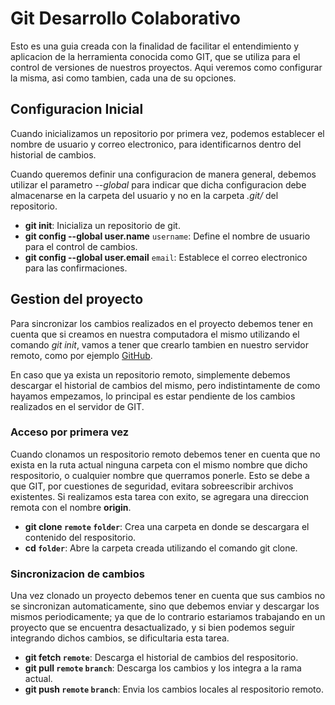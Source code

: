 # Git Desarrollo Colaborativo

Esto es una guia creada con la finalidad de facilitar el entendimiento y aplicacion de la herramienta conocida como GIT, que se utiliza para el control de versiones de nuestros proyectos. Aqui veremos como configurar la misma, asi como tambien, cada una de su opciones.

## Configuracion Inicial

Cuando inicializamos un repositorio por primera vez, podemos establecer el nombre de usuario y correo electronico, para identificarnos dentro del historial de cambios.

Cuando queremos definir una configuracion de manera general, debemos utilizar el parametro *--global* para indicar que dicha configuracion debe almacenarse en la carpeta del usuario y no en la carpeta *.git/* del repositorio.

* **git init**: Inicializa un repositorio de git.
* **git config --global user.name** `username`: Define el nombre de usuario para el control de cambios.
* **git config --global user.email** `email`: Establece el correo electronico para las confirmaciones.

## Gestion del proyecto

Para sincronizar los cambios realizados en el proyecto debemos tener en cuenta que si creamos en nuestra computadora el mismo utilizando el comando *git init*, vamos a tener que crearlo tambien en nuestro servidor remoto, como por ejemplo [GitHub](https://github.com).

En caso que ya exista un repositorio remoto, simplemente debemos descargar el historial de cambios del mismo, pero indistintamente de como hayamos empezamos, lo principal es estar pendiente de los cambios realizados en el servidor de GIT.

### Acceso por primera vez

Cuando clonamos un respositorio remoto debemos tener en cuenta que no exista en la ruta actual ninguna carpeta con el mismo nombre que dicho respositorio, o cualquier nombre que querramos ponerle. Esto se debe a que GIT, por cuestiones de seguridad, evitara sobreescribir archivos existentes. Si realizamos esta tarea con exito, se agregara una direccion remota con el nombre **origin**.

* **git clone `remote` `folder`**: Crea una carpeta en donde se descargara el contenido del respositorio.
* **cd `folder`**: Abre la carpeta creada utilizando el comando git clone.

### Sincronizacion de cambios

Una vez clonado un proyecto debemos tener en cuenta que sus cambios no se sincronizan automaticamente, sino que debemos enviar y descargar los mismos periodicamente; ya que de lo contrario estariamos trabajando en un proyecto que se encuentra desactualizado, y si bien podemos seguir integrando dichos cambios, se dificultaria esta tarea.

* **git fetch `remote`**: Descarga el historial de cambios del respositorio.
* **git pull `remote` `branch`**: Descarga los cambios y los integra a la rama actual.
* **git push `remote` `branch`**: Envia los cambios locales al respositorio remoto.
